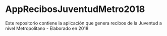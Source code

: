 # AppRecibosJuventudMetro2018
Este repositorio contiene la aplicación que genera recibos de la Juventud a nivel Metropolitano - Elaborado en 2018
